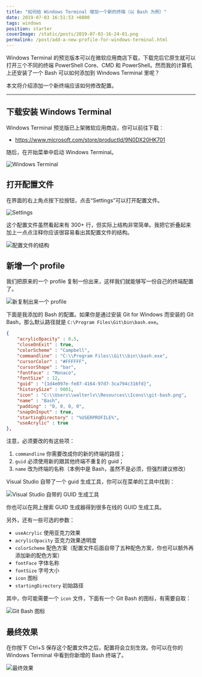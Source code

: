 ```yaml
---
title: "如何给 Windows Terminal 增加一个新的终端（以 Bash 为例）"
date: 2019-07-03 16:51:53 +0800
tags: windows
position: starter
coverImage: /static/posts/2019-07-03-16-24-01.png
permalink: /post/add-a-new-profile-for-windows-terminal.html
---
```


Windows Terminal 的预览版本可以在微软应用商店下载，下载完后它原生就可以打开三个不同的终端 PowerShell Core、CMD 和 PowerShell。然而我的计算机上还安装了一个 Bash 可以如何添加到 Windows Terminal 里呢？

本文将介绍添加一个新终端应该如何修改配置。

---

## 下载安装 Windows Terminal

Windows Terminal 预览版已上架微软应用商店，你可以前往下载：

- <https://www.microsoft.com/store/productId/9N0DX20HK701>

随后，在开始菜单中启动 Windows Terminal。

![Windows Terminal](/static/posts/2019-07-03-16-24-01.png)

## 打开配置文件

在界面的右上角点按下拉按钮，点击“Settings”可以打开配置文件。

![Settings](/static/posts/2019-07-03-16-23-22.png)

这个配置文件虽然看起来有 300+ 行，但实际上结构非常简单。我把它折叠起来加上一点点注释你应该很容易看出其配置文件的结构。

![配置文件的结构](/static/posts/2019-07-03-16-29-08.png)

## 新增一个 profile

我们把原来的一个 profile 复制一份出来，这样我们就能够写一份自己的终端配置了。

![新复制出来一个 profile](/static/posts/2019-07-03-16-31-12.png)

下面是我添加的 Bash 的配置。如果你是通过安装 Git for Windows 而安装的 Git Bash，那么默认路径就是 `C:\Program Files\Git\bin\bash.exe`。

```json
{
    "acrylicOpacity" : 0.5,
    "closeOnExit" : true,
    "colorScheme" : "Campbell",
    "commandline" : "C:\\Program Files\\Git\\bin\\bash.exe",
    "cursorColor" : "#FFFFFF",
    "cursorShape" : "bar",
    "fontFace" : "Monaco",
    "fontSize" : 12,
    "guid" : "{1d4e097e-fe87-4164-97d7-3ca794c316fd}",
    "historySize" : 9001,
    "icon" : "C:\\Users\\walterlv\\Resources\\Icons\\git-bash.png",
    "name" : "Bash",
    "padding" : "0, 0, 0, 0",
    "snapOnInput" : true,
    "startingDirectory" : "%USERPROFILE%",
    "useAcrylic" : true
},
```

注意，必须要改的有这些项：

1. `commandline` 你需要改成你的新的终端的路径；
1. `guid` 必须使用新的跟其他终端不重复的 guid；
1. `name` 改为终端的名称（本例中是 Bash，虽然不是必须，但强烈建议修改）

Visual Studio 自带了一个 guid 生成工具，你可以在菜单的工具中找到：

![Visual Studio 自带的 GUID 生成工具](/static/posts/2019-07-03-16-36-12.png)

你也可以在网上搜索 GUID 生成器得到很多在线的 GUID 生成工具。

另外，还有一些可选的参数：

- `useAcrylic` 使用亚克力效果
- `acrylicOpacity` 亚克力效果透明度
- `colorScheme` 配色方案（配置文件后面自带了五种配色方案，你也可以额外再添加新的配色方案）
- `fontFace` 字体名称
- `fontSize` 字号大小
- `icon` 图标
- `startingDirectory` 初始路径

其中，你可能需要一个 `icon` 文件，下面有一个 Git Bash 的图标，有需要自取：

![Git Bash 图标](/static/posts/2019-07-02-10-22-00.png)

## 最终效果

在你按下 Ctrl+S 保存这个配置文件之后，配置将会立刻生效。你可以在你的 Windows Terminal 中看到你新增的 Bash 终端了。

![最终效果](/static/posts/2019-07-03-16-51-11.png)


